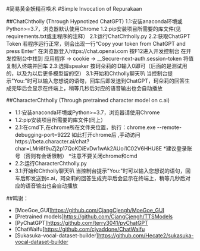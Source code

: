#简易黄金妖精召唤术
#Simple Invocation of Repurakaan

##ChatChtholly
(Through Hypnotized ChatGPT)
1.1:安装anaconda环境或Python>=3.7，浏览器默认使用Chrome
1.2:pip安装项目所需要的库文件(见requirements.txt或主程序的注释）
2.1:运行ChatChtholly.py
2.2:获取ChatGPT Token
若程序运行正常，则会出现一行“Copy your token from ChatGPT and press Enter”
在浏览器登入https://chat.openai.com
按F12进入开发控制台
在开发控制台中找到 应用程序 -> cookie -> __Secure-next-auth.session-token
将值复制入终端并回车
2.3:选择speaker
按珂朵莉的ID输入0即可（后面的是测试用的，以及为以后更多模型留的空）
3.1:开始和Chtholly聊天叭
当控制台提示"You:"时可以输入您想说的语句，回车后即发送到ChatGPT，珂朵莉的回答生成完毕后会显示在终端上，稍等几秒后对应的语音输出也会自动播放

##CharacterChtholly
(Through pretrained character model on c.ai)
- 1.1:安装anaconda环境或Python>=3.7，浏览器请使用Chrome
- 1.2:pip安装项目所需要的库文件(同上）
- 2.1:在cmd下,在chrome所在文件夹位置，执行：chrome.exe --remote-debugging-port=9222
如此打开chrome后 ,手动访问https://beta.character.ai/chat?char=LMri6f9uZj2p17QoKDiEvDw1wAk2AUoi1C02V6HHU8E
*建议登录账号（否则有会话限制）
*注意不要关闭chrome和cmd
- 2.2:运行CharacterChtholly.py
- 3.1:开始和Chtholly聊天叭
当控制台提示"You:"时可以输入您想说的语句，回车后即发送到c.ai，珂朵莉的回答生成完毕后会显示在终端上，稍等几秒后对应的语音输出也会自动播放



##鸣谢：
- [MoeGoe_GUI]https://github.com/CjangCjengh/MoeGoe_GUI
- [Pretrained models]https://github.com/CjangCjengh/TTSModels
- [PyChatGPT]https://github.com/terry3041/pyChatGPT
- [ChatWaifu]https://github.com/cjyaddone/ChatWaifu
- [Sukasuka-vocal-dataset-builder]https://github.com/Hecate2/sukasuka-vocal-dataset-builder